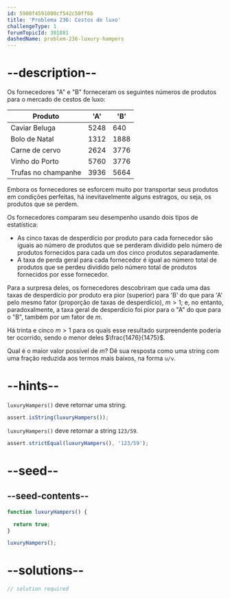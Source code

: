 ```yaml
---
id: 5900f4591000cf542c50ff6b
title: 'Problema 236: Cestos de luxo'
challengeType: 1
forumTopicId: 301881
dashedName: problem-236-luxury-hampers
---
```


# --description--

Os fornecedores "A" e "B" forneceram os seguintes números de produtos para o mercado de cestos de luxo:

| Produto             | 'A'  | 'B'  |
| ------------------- | ---- | ---- |
| Caviar Beluga       | 5248 | 640  |
| Bolo de Natal       | 1312 | 1888 |
| Carne de cervo      | 2624 | 3776 |
| Vinho do Porto      | 5760 | 3776 |
| Trufas no champanhe | 3936 | 5664 |

Embora os fornecedores se esforcem muito por transportar seus produtos em condições perfeitas, há inevitavelmente alguns estragos, ou seja, os produtos que se perdem.

Os fornecedores comparam seu desempenho usando dois tipos de estatística:

- As cinco taxas de desperdício por produto para cada fornecedor são iguais ao número de produtos que se perderam dividido pelo número de produtos fornecidos para cada um dos cinco produtos separadamente.
- A taxa de perda geral para cada fornecedor é igual ao número total de produtos que se perdeu dividido pelo número total de produtos fornecidos por esse fornecedor.

Para a surpresa deles, os fornecedores descobriram que cada uma das taxas de desperdício por produto era pior (superior) para 'B' do que para 'A' pelo mesmo fator (proporção de taxas de desperdício), $m > 1$; e, no entanto, paradoxalmente, a taxa geral de desperdício foi pior para o "A" do que para o "B", também por um fator de $m$.

Há trinta e cinco $m > 1$ para os quais esse resultado surpreendente poderia ter ocorrido, sendo o menor deles $\frac{1476}{1475}$.

Qual é o maior valor possível de $m$? Dê sua resposta como uma string com uma fração reduzida aos termos mais baixos, na forma `u/v`.

# --hints--

`luxuryHampers()` deve retornar uma string.

```js
assert.isString(luxuryHampers());
```

`luxuryHampers()` deve retornar a string `123/59`.

```js
assert.strictEqual(luxuryHampers(), '123/59');
```

# --seed--

## --seed-contents--

```js
function luxuryHampers() {

  return true;
}

luxuryHampers();
```

# --solutions--

```js
// solution required
```
